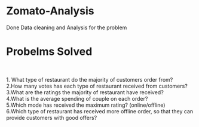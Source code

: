 # Zomato-Analysis
Done Data cleaning and Analysis for the problem
<h1>Probelms Solved</h1>
<br>
<p>1. What type of restaurant do the majority of customers order from? <br>
2.How many votes has each type of restaurant received from customers? <br>
3.What are the ratings the majority of restaurant have received? <br>
4.What is the average spending of couple on each order? <br>
5.Which mode has received the maximum rating? (online/offline)<br>
6.Which type of restaurant has received more offline order, so that they can provide customers with good offers?</p>
